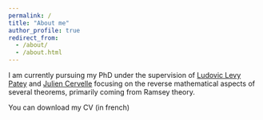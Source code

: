 ```yaml
---
permalink: /
title: "About me"
author_profile: true
redirect_from: 
  - /about/
  - /about.html
---
```


I am currently pursuing my PhD under the supervision of [Ludovic Levy Patey](https://ludovicpatey.com) and [Julien Cervelle](https://jc.lacl.fr) focusing on the reverse mathematical aspects of several theorems, primarily coming from Ramsey theory. 

You can download my CV (in french)

